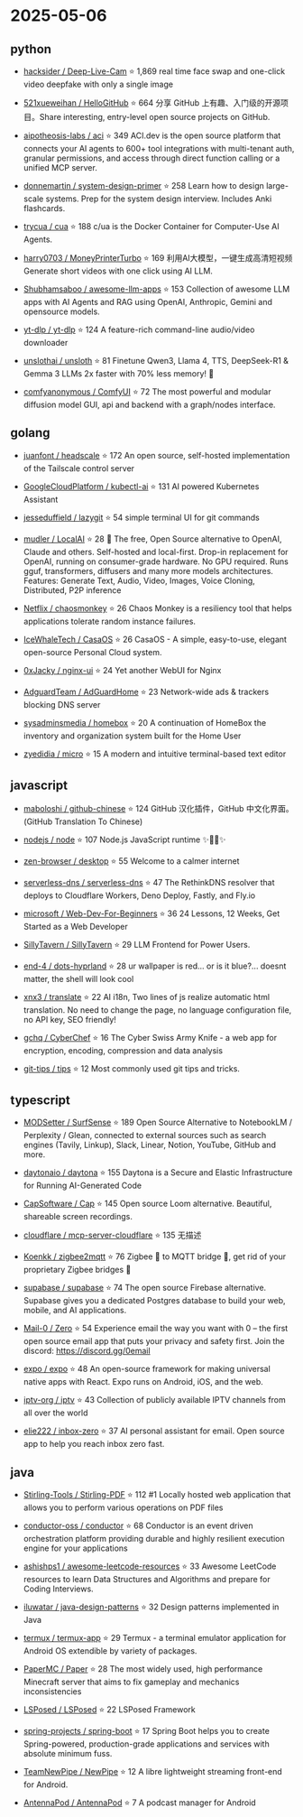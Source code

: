 # 2025-05-06

## python

* [hacksider / Deep-Live-Cam](https://github.com/hacksider/Deep-Live-Cam) ⭐ 1,869
  real time face swap and one-click video deepfake with only a single image

* [521xueweihan / HelloGitHub](https://github.com/521xueweihan/HelloGitHub) ⭐ 664
  分享 GitHub 上有趣、入门级的开源项目。Share interesting, entry-level open source projects on GitHub.

* [aipotheosis-labs / aci](https://github.com/aipotheosis-labs/aci) ⭐ 349
  ACI.dev is the open source platform that connects your AI agents to 600+ tool integrations with multi-tenant auth, granular permissions, and access through direct function calling or a unified MCP server.

* [donnemartin / system-design-primer](https://github.com/donnemartin/system-design-primer) ⭐ 258
  Learn how to design large-scale systems. Prep for the system design interview. Includes Anki flashcards.

* [trycua / cua](https://github.com/trycua/cua) ⭐ 188
  c/ua is the Docker Container for Computer-Use AI Agents.
  
* [harry0703 / MoneyPrinterTurbo](https://github.com/harry0703/MoneyPrinterTurbo) ⭐ 169
  利用AI大模型，一键生成高清短视频 Generate short videos with one click using AI LLM.

* [Shubhamsaboo / awesome-llm-apps](https://github.com/Shubhamsaboo/awesome-llm-apps) ⭐ 153
  Collection of awesome LLM apps with AI Agents and RAG using OpenAI, Anthropic, Gemini and opensource models.

* [yt-dlp / yt-dlp](https://github.com/yt-dlp/yt-dlp) ⭐ 124
  A feature-rich command-line audio/video downloader

* [unslothai / unsloth](https://github.com/unslothai/unsloth) ⭐ 81
  Finetune Qwen3, Llama 4, TTS, DeepSeek-R1 & Gemma 3 LLMs 2x faster with 70% less memory! 🦥

* [comfyanonymous / ComfyUI](https://github.com/comfyanonymous/ComfyUI) ⭐ 72
  The most powerful and modular diffusion model GUI, api and backend with a graph/nodes interface.


## golang

* [juanfont / headscale](https://github.com/juanfont/headscale) ⭐ 172
  An open source, self-hosted implementation of the Tailscale control server

* [GoogleCloudPlatform / kubectl-ai](https://github.com/GoogleCloudPlatform/kubectl-ai) ⭐ 131
  AI powered Kubernetes Assistant

* [jesseduffield / lazygit](https://github.com/jesseduffield/lazygit) ⭐ 54
  simple terminal UI for git commands

* [mudler / LocalAI](https://github.com/mudler/LocalAI) ⭐ 28
  🤖 The free, Open Source alternative to OpenAI, Claude and others. Self-hosted and local-first. Drop-in replacement for OpenAI, running on consumer-grade hardware. No GPU required. Runs gguf, transformers, diffusers and many more models architectures. Features: Generate Text, Audio, Video, Images, Voice Cloning, Distributed, P2P inference

* [Netflix / chaosmonkey](https://github.com/Netflix/chaosmonkey) ⭐ 26
  Chaos Monkey is a resiliency tool that helps applications tolerate random instance failures.

* [IceWhaleTech / CasaOS](https://github.com/IceWhaleTech/CasaOS) ⭐ 26
  CasaOS - A simple, easy-to-use, elegant open-source Personal Cloud system.

* [0xJacky / nginx-ui](https://github.com/0xJacky/nginx-ui) ⭐ 24
  Yet another WebUI for Nginx

* [AdguardTeam / AdGuardHome](https://github.com/AdguardTeam/AdGuardHome) ⭐ 23
  Network-wide ads & trackers blocking DNS server

* [sysadminsmedia / homebox](https://github.com/sysadminsmedia/homebox) ⭐ 20
  A continuation of HomeBox the inventory and organization system built for the Home User

* [zyedidia / micro](https://github.com/zyedidia/micro) ⭐ 15
  A modern and intuitive terminal-based text editor


## javascript

* [maboloshi / github-chinese](https://github.com/maboloshi/github-chinese) ⭐ 124
  GitHub 汉化插件，GitHub 中文化界面。 (GitHub Translation To Chinese)

* [nodejs / node](https://github.com/nodejs/node) ⭐ 107
  Node.js JavaScript runtime ✨🐢🚀✨

* [zen-browser / desktop](https://github.com/zen-browser/desktop) ⭐ 55
  Welcome to a calmer internet

* [serverless-dns / serverless-dns](https://github.com/serverless-dns/serverless-dns) ⭐ 47
  The RethinkDNS resolver that deploys to Cloudflare Workers, Deno Deploy, Fastly, and Fly.io

* [microsoft / Web-Dev-For-Beginners](https://github.com/microsoft/Web-Dev-For-Beginners) ⭐ 36
  24 Lessons, 12 Weeks, Get Started as a Web Developer

* [SillyTavern / SillyTavern](https://github.com/SillyTavern/SillyTavern) ⭐ 29
  LLM Frontend for Power Users.

* [end-4 / dots-hyprland](https://github.com/end-4/dots-hyprland) ⭐ 28
  ur wallpaper is red... or is it blue?... doesnt matter, the shell will look cool

* [xnx3 / translate](https://github.com/xnx3/translate) ⭐ 22
  AI i18n, Two lines of js realize automatic html translation. No need to change the page, no language configuration file, no API key, SEO friendly!

* [gchq / CyberChef](https://github.com/gchq/CyberChef) ⭐ 16
  The Cyber Swiss Army Knife - a web app for encryption, encoding, compression and data analysis

* [git-tips / tips](https://github.com/git-tips/tips) ⭐ 12
  Most commonly used git tips and tricks.


## typescript

* [MODSetter / SurfSense](https://github.com/MODSetter/SurfSense) ⭐ 189
  Open Source Alternative to NotebookLM / Perplexity / Glean, connected to external sources such as search engines (Tavily, Linkup), Slack, Linear, Notion, YouTube, GitHub and more.

* [daytonaio / daytona](https://github.com/daytonaio/daytona) ⭐ 155
  Daytona is a Secure and Elastic Infrastructure for Running AI-Generated Code

* [CapSoftware / Cap](https://github.com/CapSoftware/Cap) ⭐ 145
  Open source Loom alternative. Beautiful, shareable screen recordings.

* [cloudflare / mcp-server-cloudflare](https://github.com/cloudflare/mcp-server-cloudflare) ⭐ 135
  无描述

* [Koenkk / zigbee2mqtt](https://github.com/Koenkk/zigbee2mqtt) ⭐ 76
  Zigbee 🐝 to MQTT bridge 🌉, get rid of your proprietary Zigbee bridges 🔨

* [supabase / supabase](https://github.com/supabase/supabase) ⭐ 74
  The open source Firebase alternative. Supabase gives you a dedicated Postgres database to build your web, mobile, and AI applications.

* [Mail-0 / Zero](https://github.com/Mail-0/Zero) ⭐ 54
  Experience email the way you want with 0 – the first open source email app that puts your privacy and safety first. Join the discord: https://discord.gg/0email

* [expo / expo](https://github.com/expo/expo) ⭐ 48
  An open-source framework for making universal native apps with React. Expo runs on Android, iOS, and the web.

* [iptv-org / iptv](https://github.com/iptv-org/iptv) ⭐ 43
  Collection of publicly available IPTV channels from all over the world

* [elie222 / inbox-zero](https://github.com/elie222/inbox-zero) ⭐ 37
  AI personal assistant for email. Open source app to help you reach inbox zero fast.


## java

* [Stirling-Tools / Stirling-PDF](https://github.com/Stirling-Tools/Stirling-PDF) ⭐ 112
  #1 Locally hosted web application that allows you to perform various operations on PDF files

* [conductor-oss / conductor](https://github.com/conductor-oss/conductor) ⭐ 68
  Conductor is an event driven orchestration platform providing durable and highly resilient execution engine for your applications

* [ashishps1 / awesome-leetcode-resources](https://github.com/ashishps1/awesome-leetcode-resources) ⭐ 33
  Awesome LeetCode resources to learn Data Structures and Algorithms and prepare for Coding Interviews.

* [iluwatar / java-design-patterns](https://github.com/iluwatar/java-design-patterns) ⭐ 32
  Design patterns implemented in Java

* [termux / termux-app](https://github.com/termux/termux-app) ⭐ 29
  Termux - a terminal emulator application for Android OS extendible by variety of packages.

* [PaperMC / Paper](https://github.com/PaperMC/Paper) ⭐ 28
  The most widely used, high performance Minecraft server that aims to fix gameplay and mechanics inconsistencies

* [LSPosed / LSPosed](https://github.com/LSPosed/LSPosed) ⭐ 22
  LSPosed Framework

* [spring-projects / spring-boot](https://github.com/spring-projects/spring-boot) ⭐ 17
  Spring Boot helps you to create Spring-powered, production-grade applications and services with absolute minimum fuss.

* [TeamNewPipe / NewPipe](https://github.com/TeamNewPipe/NewPipe) ⭐ 12
  A libre lightweight streaming front-end for Android.

* [AntennaPod / AntennaPod](https://github.com/AntennaPod/AntennaPod) ⭐ 7
  A podcast manager for Android

